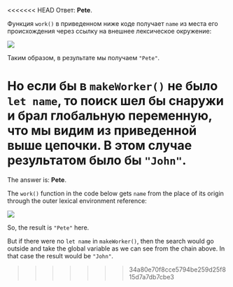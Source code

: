 <<<<<<< HEAD
Ответ: **Pete**.

Функция `work()` в приведенном ниже коде получает `name` из места его происхождения через ссылку на внешнее лексическое окружение:

![](lexenv-nested-work.svg)

Таким образом, в результате мы получаем `"Pete"`.

Но если бы в `makeWorker()` не было `let name`, то поиск шел бы снаружи и брал глобальную переменную, что мы видим из приведенной выше цепочки. В этом случае результатом было бы `"John"`.
=======
The answer is: **Pete**.

The `work()` function in the code below gets `name` from the place of its origin through the outer lexical environment reference:

![](lexenv-nested-work.svg)

So, the result is `"Pete"` here.

But if there were no `let name` in `makeWorker()`, then the search would go outside and take the global variable as we can see from the chain above. In that case the result would be `"John"`.
>>>>>>> 34a80e70f8cce5794be259d25f815d7a7db7cbe3
